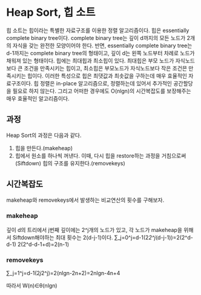 # Heap Sort, 힙 소트
힙 소트는 힙이라는 특별한 자료구조를 이용한 정렬 알고리즘이다. 힙은 essentially complete binary tree이다. complete binary tree는 깊이 d까지의 모든 노드가 2개의 자식을 갖는 완전한 모양이어야 한다. 반면, essentially complete binary tree는 d-1까지는 complete binary tree의 형태이고, 깊이 d는 왼쪽 노드부터 차례로 노드가 채워져 있는 형태이다.
힙에는 최대힙과 최소힙이 있다. 최대힙은 부모 노드가 자식노드보다 큰 조건을 만족시키는 힙이고, 최소힙은 부모노드가 자식노드보다 작은 조건믄 만족시키는 힙이다. 이러한 특성으로 힙은 최댓값과 최솟값을 구하는데 매우 효율적인 자료구조이다.
힙 정렬은 in-place 알고리즘으로, 정렬하는데 있어서 추가적인 공간할당을 필요로 하지 않는다. 그리고 어떠한 경우에도 O(nlgn)의 시간복잡도를 보장해주는 매우 효율적인 알고리즘이다.

## 과정
Heap Sort의 과정은 다음과 같다.
1. 힙을 만든다.(makeheap)
2. 힙에서 원소를 하나씩 꺼낸다. 이때, 다시 힙을 restore하는 과정을 거침으로써(Siftdown) 힙의 구조를 유지한다.(removekeys)

## 시간복잡도
makeheap와 removekeys에서 발생하는 비교연산의 횟수를 구해보자.
### makeheap
깊이 d의 트리에서 j번째 깊이에는 2^j개의 노드가 있고, 각 노드가 makeheap을 위해서 Siftdown해야하는 최대 횟수는 2(d-j-1)이다.
∑_j=0^j=d-1(2*2^j*(d-j-1))=2(2^d-d-1)
2(2^d-d-1+d)=2(n-1)
### removekeys
∑_j=1^j=d-1(2*j*2^j)=2(nlgn-2n+2)=2nlgn-4n+4

따라서 W(n)∈θ(nlgn)
